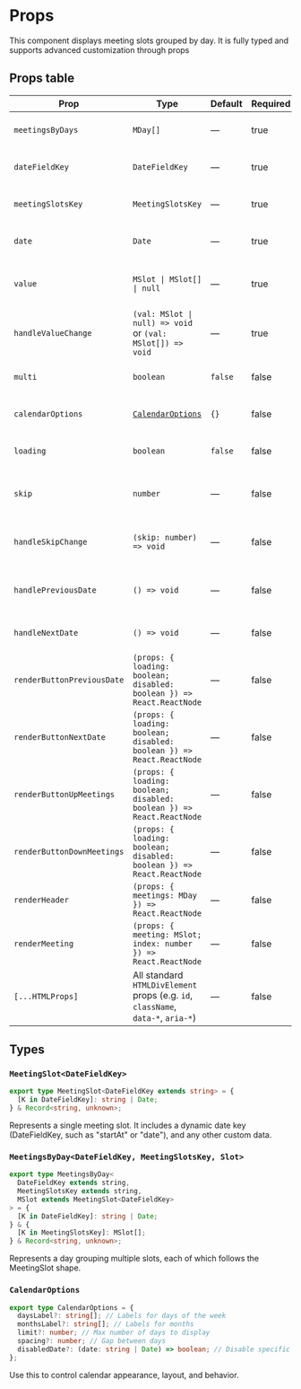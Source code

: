 # Props

This component displays meeting slots grouped by day. It is fully typed and supports advanced customization through props

## Props table

| Prop                       | Type                                                                             | Default | Required | Description                                                         |
| -------------------------- | -------------------------------------------------------------------------------- | ------- | -------- | ------------------------------------------------------------------- |
| `meetingsByDays`           | `MDay[]`                                                                         | —       | true     | List of grouped meeting slots by day.                               |
| `dateFieldKey`             | `DateFieldKey`                                                                   | —       | true     | The key used to extract the slot date (e.g., `'date'`).             |
| `meetingSlotsKey`          | `MeetingSlotsKey`                                                                | —       | true     | The key used to extract the list of slots of the day.               |
| `date`                     | `Date`                                                                           | —       | true     | The currently selected or reference date.                           |
| `value`                    | `MSlot \| MSlot[] \| null`                                                       | —       | true     | The currently selected slot(s). Controlled via `handleValueChange`. |
| `handleValueChange`        | `(val: MSlot \| null) => void` or `(val: MSlot[]) => void`                       | —       | true     | Callback invoked when the selection changes. Matches `value` type.  |
| `multi`                    | `boolean`                                                                        | `false` | false    | Whether multiple selections are allowed.                            |
| `calendarOptions`          | [`CalendarOptions`](#calendaroptions)                                            | `{}`    | false    | Configuration options for calendar display.                         |
| `loading`                  | `boolean`                                                                        | `false` | false    | Whether the calendar is in a loading state.                         |
| `skip`                     | `number`                                                                         | —       | false    | Number of slot rows to skip. Useful for pagination.                 |
| `handleSkipChange`         | `(skip: number) => void`                                                         | —       | false    | Callback to update skip manually (controlled pagination).           |
| `handlePreviousDate`       | `() => void`                                                                     | —       | false    | Callback triggered when going to the previous date range.           |
| `handleNextDate`           | `() => void`                                                                     | —       | false    | Callback triggered when going to the next date range.               |
| `renderButtonPreviousDate` | `(props: { loading: boolean; disabled: boolean }) => React.ReactNode`            | —       | false    | Custom rendering for the "previous date" button.                    |
| `renderButtonNextDate`     | `(props: { loading: boolean; disabled: boolean }) => React.ReactNode`            | —       | false    | Custom rendering for the "next date" button.                        |
| `renderButtonUpMeetings`   | `(props: { loading: boolean; disabled: boolean }) => React.ReactNode`            | —       | false    | Custom rendering for the "previous page" (up) button.               |
| `renderButtonDownMeetings` | `(props: { loading: boolean; disabled: boolean }) => React.ReactNode`            | —       | false    | Custom rendering for the "next page" (down) button.                 |
| `renderHeader`             | `(props: { meetings: MDay }) => React.ReactNode`                                 | —       | false    | Custom rendering for each day's header.                             |
| `renderMeeting`            | `(props: { meeting: MSlot; index: number }) => React.ReactNode`                  | —       | false    | Custom rendering for individual meeting slots.                      |
| `[...HTMLProps]`           | All standard `HTMLDivElement` props (e.g. `id`, `className`, `data-*`, `aria-*`) | —       | false    | You can pass additional DOM attributes.                             |

## Types

### `MeetingSlot<DateFieldKey>`

```typescript
export type MeetingSlot<DateFieldKey extends string> = {
  [K in DateFieldKey]: string | Date;
} & Record<string, unknown>;
```

Represents a single meeting slot. It includes a dynamic date key (DateFieldKey, such as "startAt" or "date"), and any other custom data.

### `MeetingsByDay<DateFieldKey, MeetingSlotsKey, Slot>`

```typescript
export type MeetingsByDay<
  DateFieldKey extends string,
  MeetingSlotsKey extends string,
  MSlot extends MeetingSlot<DateFieldKey>
> = {
  [K in DateFieldKey]: string | Date;
} & {
  [K in MeetingSlotsKey]: MSlot[];
} & Record<string, unknown>;
```

Represents a day grouping multiple slots, each of which follows the MeetingSlot shape.

### `CalendarOptions`

```typescript
export type CalendarOptions = {
  daysLabel?: string[]; // Labels for days of the week
  monthsLabel?: string[]; // Labels for months
  limit?: number; // Max number of days to display
  spacing?: number; // Gap between days
  disabledDate?: (date: string | Date) => boolean; // Disable specific dates
};
```

Use this to control calendar appearance, layout, and behavior.
